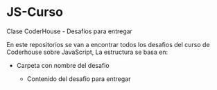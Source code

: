 # JS-Curso
Clase CoderHouse - Desafíos para entregar

<p>En este repositorios se van a encontrar todos los desafios del curso de Coderhouse sobre JavaScript, La estructura se basa en:</p>

<ul>
  <li>Carpeta con nombre del desafio</li>
    <ul>
      <li>Contenido del desafio para entregar</li>
    </ul>
</ul>
